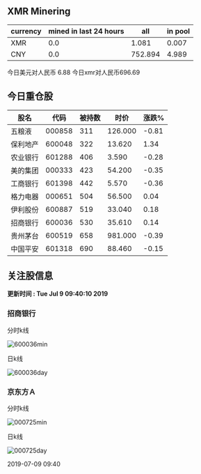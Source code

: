 ## XMR Minering

|currency|mined in last 24 hours|all|in pool|
|---|---|---|---|
|XMR|0.0|1.081|0.007|
|CNY|0.0|752.894|4.989|

今日美元对人民币 6.88	今日xmr对人民币696.69


## 今日重仓股 

|股名|代码|被持数|时价|涨跌%|
|---|---|---|---|---|
|五粮液|000858|311|126.000|-0.81|
|保利地产|600048|322|13.620|1.34|
|农业银行|601288|406|3.590|-0.28|
|美的集团|000333|423|54.200|-0.35|
|工商银行|601398|442|5.570|-0.36|
|格力电器|000651|504|56.500|0.04|
|伊利股份|600887|519|33.040|0.18|
|招商银行|600036|530|35.610|0.14|
|贵州茅台|600519|658|981.000|-0.39|
|中国平安|601318|690|88.460|-0.15|

## 关注股信息
**更新时间 : Tue Jul  9 09:40:10 2019**
### 招商银行 
分时k线

![600036min](http://image.sinajs.cn/newchart/min/n/sh600036.gif)

日k线

![600036day](http://image.sinajs.cn/newchart/daily/n/sh600036.gif)

### 京东方Ａ 
分时k线

![000725min](http://image.sinajs.cn/newchart/min/n/sz000725.gif)

日k线

![000725day](http://image.sinajs.cn/newchart/daily/n/sz000725.gif)

2019-07-09 09:40